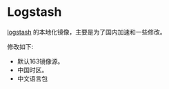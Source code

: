 # Logstash

[logstash](https://github.com/elastic/logstash-docker) 的本地化镜像，主要是为了国内加速和一些修改。

修改如下:

* 默认163镜像源。
* 中国时区。
* 中文语言包


